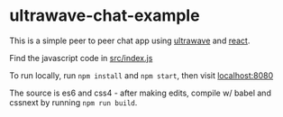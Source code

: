 # ultrawave-chat-example

This is a simple peer to peer chat app using [ultrawave](//github.com/charlieschwabcher/ultrawave)
and [react](//github.com/facebook/react).

Find the javascript code in [src/index.js](src/index.js)

To run locally, run `npm install` and `npm start`, then visit [localhost:8080](http://localhost:8080/)

The source is es6 and css4 - after making edits, compile w/ babel and cssnext by running `npm run build`.
